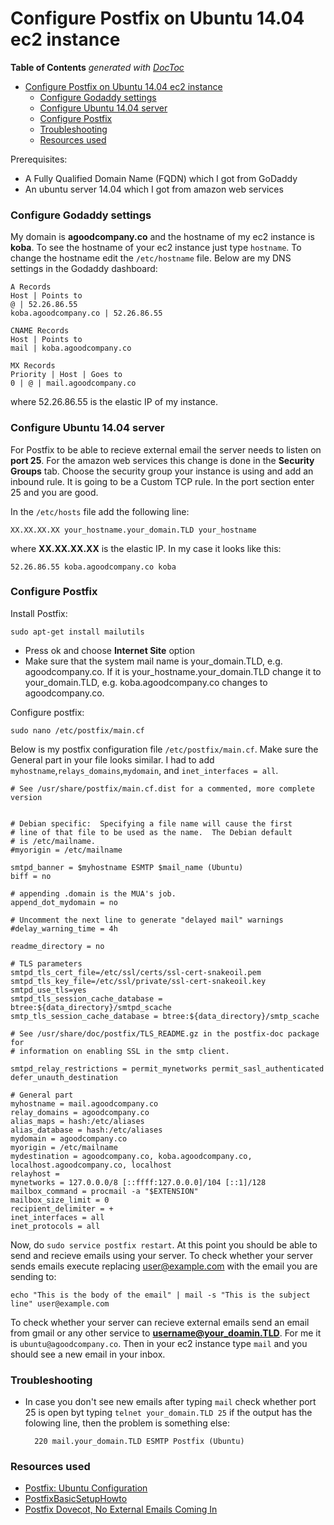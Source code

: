 # Configure Postfix on Ubuntu 14.04 ec2 instance
<!-- START doctoc generated TOC please keep comment here to allow auto update -->
<!-- DON'T EDIT THIS SECTION, INSTEAD RE-RUN doctoc TO UPDATE -->
**Table of Contents**  *generated with [DocToc](https://github.com/thlorenz/doctoc)*

- [Configure Postfix on Ubuntu 14.04 ec2 instance](#configure-postfix-on-ubuntu-1404-ec2-instance)
    - [Configure Godaddy settings](#configure-godaddy-settings)
    - [Configure Ubuntu 14.04 server](#configure-ubuntu-1404-server)
    - [Configure Postfix](#configure-postfix)
    - [Troubleshooting](#troubleshooting)
    - [Resources used](#resources-used)

<!-- END doctoc generated TOC please keep comment here to allow auto update -->

Prerequisites:
  - A Fully Qualified Domain Name (FQDN) which I got from GoDaddy
  - An ubuntu server 14.04 which I got from amazon web services

### Configure Godaddy settings
My domain is **agoodcompany.co** and the hostname of my ec2 instance is **koba**. To see the hostname of your ec2 instance just type `hostname`. To change the hostname edit the `/etc/hostname` file. Below are my DNS settings in the Godaddy dashboard:

    A Records
    Host | Points to
    @ | 52.26.86.55
    koba.agoodcompany.co | 52.26.86.55

    CNAME Records
    Host | Points to
    mail | koba.agoodcompany.co

    MX Records
    Priority | Host | Goes to
    0 | @ | mail.agoodcompany.co

where 52.26.86.55 is the elastic IP of my instance.

### Configure Ubuntu 14.04 server 
For Postfix to be able to recieve external email the server needs to listen on **port 25**. For the amazon web services this change is done in the **Security Groups** tab. Choose the security group your instance is using and add an inbound rule. It is going to be a Custom TCP rule. In the port section enter 25 and you are good.

In the `/etc/hosts` file add the following line:
    
    XX.XX.XX.XX your_hostname.your_domain.TLD your_hostname
    
where **XX.XX.XX.XX** is the elastic IP. In my case it looks like this:

    52.26.86.55 koba.agoodcompany.co koba

### Configure Postfix
Install Postfix:

    sudo apt-get install mailutils
  - Press ok and choose **Internet Site** option
  - Make sure that the system mail name is your_domain.TLD, e.g. agoodcompany.co. If it is your_hostname.your_domain.TLD change it to your_domain.TLD, e.g. koba.agoodcompany.co changes to agoodcompany.co.

Configure postfix:

    sudo nano /etc/postfix/main.cf
    
Below is my postfix configuration file `/etc/postfix/main.cf`. Make sure the General part in your file looks similar. I had to add `myhostname`,`relays_domains`,`mydomain`, and `inet_interfaces = all`.

    # See /usr/share/postfix/main.cf.dist for a commented, more complete version


    # Debian specific:  Specifying a file name will cause the first
    # line of that file to be used as the name.  The Debian default
    # is /etc/mailname.
    #myorigin = /etc/mailname
    
    smtpd_banner = $myhostname ESMTP $mail_name (Ubuntu)
    biff = no
    
    # appending .domain is the MUA's job.
    append_dot_mydomain = no
    
    # Uncomment the next line to generate "delayed mail" warnings
    #delay_warning_time = 4h
    
    readme_directory = no
    
    # TLS parameters
    smtpd_tls_cert_file=/etc/ssl/certs/ssl-cert-snakeoil.pem
    smtpd_tls_key_file=/etc/ssl/private/ssl-cert-snakeoil.key
    smtpd_use_tls=yes
    smtpd_tls_session_cache_database = btree:${data_directory}/smtpd_scache
    smtp_tls_session_cache_database = btree:${data_directory}/smtp_scache
    
    # See /usr/share/doc/postfix/TLS_README.gz in the postfix-doc package for
    # information on enabling SSL in the smtp client.
    
    smtpd_relay_restrictions = permit_mynetworks permit_sasl_authenticated defer_unauth_destination
    
    # General part
    myhostname = mail.agoodcompany.co
    relay_domains = agoodcompany.co
    alias_maps = hash:/etc/aliases
    alias_database = hash:/etc/aliases
    mydomain = agoodcompany.co
    myorigin = /etc/mailname
    mydestination = agoodcompany.co, koba.agoodcompany.co, localhost.agoodcompany.co, localhost
    relayhost =
    mynetworks = 127.0.0.0/8 [::ffff:127.0.0.0]/104 [::1]/128
    mailbox_command = procmail -a "$EXTENSION"
    mailbox_size_limit = 0
    recipient_delimiter = +
    inet_interfaces = all
    inet_protocols = all

Now, do `sudo service postfix restart`. At this point you should be able to send and recieve emails using your server. To check whether your server sends emails execute replacing user@example.com with the email you are sending to:

    echo "This is the body of the email" | mail -s "This is the subject line" user@example.com
    
To check whether your server can recieve external emails send an email from gmail or any other service to **username@your_doamin.TLD**. For me it is `ubuntu@agoodcompany.co`. Then in your ec2 instance type `mail` and you should see a new email in your inbox.

### Troubleshooting
- In case you don't see new emails after typing `mail` check whether port 25 is open byt typing `telnet your_domain.TLD 25` if the output has the folowing line, then the problem is something else:

        220 mail.your_domain.TLD ESMTP Postfix (Ubuntu)
    
### Resources used
- [Postfix: Ubuntu Configuration
](http://ubuntuforums.org/showthread.php?t=1371763)
- [PostfixBasicSetupHowto](https://help.ubuntu.com/community/PostfixBasicSetupHowto)
- [Postfix Dovecot, No External Emails Coming In](http://ubuntuforums.org/showthread.php?t=1281971)
 



    
    